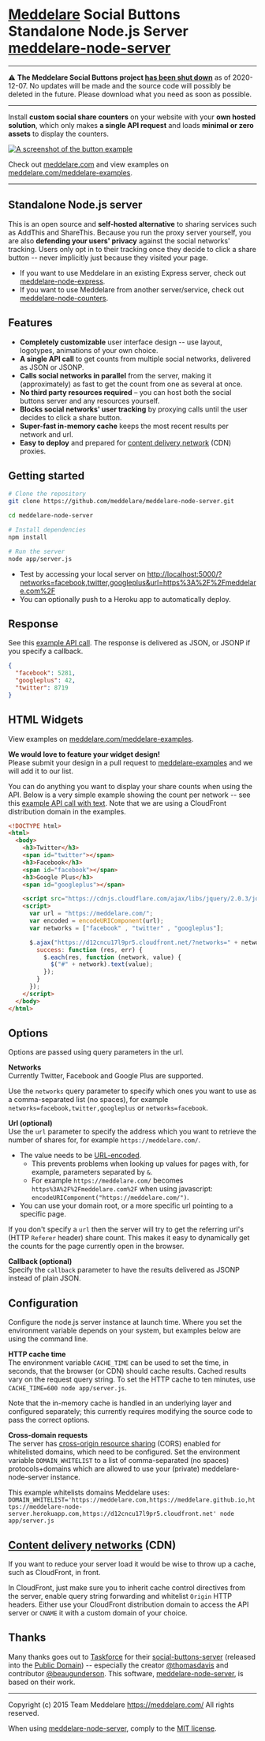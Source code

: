 # [Meddelare](https://meddelare.com/) Social Buttons Standalone Node.js Server [meddelare-node-server](https://github.com/meddelare/meddelare-node-server)

---

⚠️ **The Meddelare Social Buttons project [has been shut down](https://github.com/meddelare/meddelare-superproject/issues/8)** as of 2020-12-07. No updates will be made and the source code will possibly be deleted in the future. Please download what you need as soon as possible.

---



Install **custom social share counters** on your website with your **own hosted solution**, which only makes **a single API request** and loads **minimal or zero assets** to display the counters.

[![A screenshot of the button example](https://cloud.githubusercontent.com/assets/1398544/8511166/5c92d0b2-230b-11e5-895a-d3b67da749b5.png)](https://meddelare.com/)

Check out [meddelare.com](https://meddelare.com/) and view examples on [meddelare.com/meddelare-examples](https://meddelare.com/meddelare-examples).



---



## Standalone Node.js server

This is an open source and **self-hosted alternative** to sharing services such as AddThis and ShareThis. Because you run the proxy server yourself, you are also **defending your users' privacy** against the social networks' tracking. Users only opt in to their tracking once they decide to click a share button -- never implicitly just because they visited your page.

- If you want to use Meddelare in an existing Express server, check out [meddelare-node-express](https://github.com/meddelare/meddelare-node-express).
- If you want to use Meddelare from another server/service, check out [meddelare-node-counters](https://github.com/meddelare/meddelare-node-counters).



## Features

- **Completely customizable** user interface design -- use layout, logotypes, animations of your own choice.
- **A single API call** to get counts from multiple social networks, delivered as JSON or JSONP.
- **Calls social networks in parallel** from the server, making it (approximately) as fast to get the count from one as several at once.
- **No third party resources required** – you can host both the social buttons server and any resources yourself.
- **Blocks social networks' user tracking** by proxying calls until the user decides to click a share button.
- **Super-fast in-memory cache** keeps the most recent results per network and url.
- **Easy to deploy** and prepared for [content delivery network](https://en.wikipedia.org/wiki/Content_delivery_network) (CDN) proxies.


## Getting started

```bash
# Clone the repository
git clone https://github.com/meddelare/meddelare-node-server.git

cd meddelare-node-server

# Install dependencies
npm install

# Run the server
node app/server.js
```

- Test by accessing your local server on [http://localhost:5000/?networks=facebook,twitter,googleplus&url=https%3A%2F%2Fmeddelare.com%2F](http://localhost:5000/?networks=facebook,twitter,googleplus&url=https%3A%2F%2Fmeddelare.com%2F)
- You can optionally push to a Heroku app to automatically deploy.



## Response

See this [example API call](https://d12cncu17l9pr5.cloudfront.net/?networks=facebook,twitter,googleplus&url=https%3A%2F%2Fmeddelare.com%2F). The response is delivered as JSON, or JSONP if you specify a callback.

```json
{
  "facebook": 5281,
  "googleplus": 42,
  "twitter": 8719
}
```



## HTML Widgets

View examples on [meddelare.com/meddelare-examples](https://meddelare.com/meddelare-examples).

**We would love to feature your widget design!**  
Please submit your design in a pull request to [meddelare-examples](https://github.com/meddelare/meddelare-examples) and we will add it to our list.

You can do anything you want to display your share counts when using the API. Below is a very simple example showing the count per network -- see this [example API call with text](https://meddelare.com/meddelare-examples/examples/text/). Note that we are using a CloudFront distribution domain in the examples.

```html
<!DOCTYPE html>
<html>
  <body>
    <h3>Twitter</h3>
    <span id="twitter"></span>
    <h3>Facebook</h3>
    <span id="facebook"></span>
    <h3>Google Plus</h3>
    <span id="googleplus"></span>

    <script src="https://cdnjs.cloudflare.com/ajax/libs/jquery/2.0.3/jquery.min.js"></script>
    <script>
      var url = "https://meddelare.com/";
      var encoded = encodeURIComponent(url);
      var networks = ["facebook" , "twitter" , "googleplus"];

      $.ajax("https://d12cncu17l9pr5.cloudfront.net/?networks=" + networks.join(",") + "&url=" + encoded, {
        success: function (res, err) {
          $.each(res, function (network, value) {
            $("#" + network).text(value);
          });
        }
      });
    </script>
  </body>
</html>
```



## Options

Options are passed using query parameters in the url.


**Networks**  
Currently Twitter, Facebook and Google Plus are supported.

Use the `networks` query parameter to specify which ones you want to use as a comma-separated list (no spaces), for example `networks=facebook,twitter,googleplus` or `networks=facebook`.


**Url (optional)**  
Use the `url` parameter to specify the address which you want to retrieve the number of shares for, for example `https://meddelare.com/`.


- The value needs to be [URL-encoded](http://en.wikipedia.org/wiki/URL_encoding).
  - This prevents problems when looking up values for pages with, for example, parameters separated by `&`.
  - For example `https://meddelare.com/` becomes `https%3A%2F%2Fmeddelare.com%2F` when using javascript: `encodeURIComponent("https://meddelare.com/")`.
- You can use your domain root, or a more specific url pointing to a specific page.


If you don't specify a `url` then the server will try to get the referring url's (HTTP `Referer` header) share count. This makes it easy to dynamically get the counts for the page currently open in the browser.


**Callback (optional)**  
Specify the `callback` parameter to have the results delivered as JSONP instead of plain JSON.



## Configuration

Configure the node.js server instance at launch time. Where you set the environment variable depends on your system, but examples below are using the command line.

**HTTP cache time**  
The environment variable `CACHE_TIME` can be used to set the time, in seconds, that the browser (or CDN) should cache results. Cached results vary on the request query string. To set the HTTP cache to ten minutes, use `CACHE_TIME=600 node app/server.js`.

Note that the in-memory cache is handled in an underlying layer and configured separately; this currently requires modifying the source code to pass the correct options.



**Cross-domain requests**  
The server has [cross-origin resource sharing](https://en.wikipedia.org/wiki/Cross-origin_resource_sharing) (CORS) enabled for whitelisted domains, which need to be configured. Set the environment variable `DOMAIN_WHITELIST` to a list of comma-separated (no spaces) protocols+domains which are allowed to use your (private) meddelare-node-server instance.

This example whitelists domains Meddelare uses: `DOMAIN_WHITELIST='https://meddelare.com,https://meddelare.github.io,https://meddelare-node-server.herokuapp.com,https://d12cncu17l9pr5.cloudfront.net' node app/server.js`



## [Content delivery networks](https://en.wikipedia.org/wiki/Content_delivery_network) (CDN)

If you want to reduce your server load it would be wise to throw up a cache, such as CloudFront, in front.

In CloudFront, just make sure you to inherit cache control directives from the server, enable query string forwarding and whitelist `Origin` HTTP headers. Either use your CloudFront distribution domain to access the API server or `CNAME` it with a custom domain of your choice.



## Thanks

Many thanks goes out to [Taskforce](https://taskforce.is/) for their [social-buttons-server](https://github.com/tfrce/social-buttons-server) (released into the [Public Domain](https://github.com/tfrce/social-buttons-server/tree/faf1a41e5d2d44b7e6de460b9369f11437095af1)) -- especially the creator [@thomasdavis](https://github.com/thomasdavis) and contributor [@beaugunderson](https://github.com/beaugunderson). This software, [meddelare-node-server](https://github.com/meddelare/meddelare-node-server), is based on their work.



---

Copyright (c) 2015 Team Meddelare <https://meddelare.com/> All rights reserved.

When using [meddelare-node-server](https://github.com/meddelare/meddelare-node-server), comply to the [MIT license](https://opensource.org/licenses/MIT).
